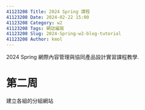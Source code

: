 ```yaml
---
41123208 Title: 2024 Spring 課程
41123208 Date: 2024-02-22 15:00
41123208 Category: w2
41123208 Tags: 網誌編寫
41123208 Slug: 2024-Spring-w2-blog-tutorial
41123208 Author: kmol
---
```


2024 Spring 網際內容管理與協同產品設計實習課程教學.

<!-- PELICAN_END_SUMMARY -->

# 第二周
建立各組的分組網站